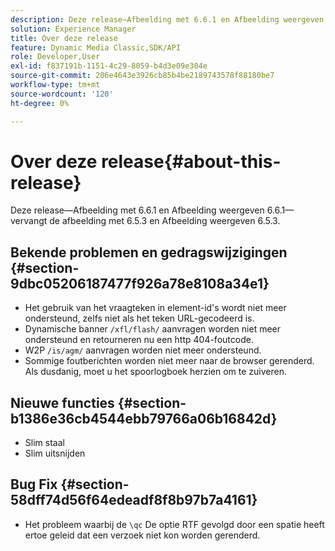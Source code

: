 ```yaml
---
description: Deze release—Afbeelding met 6.6.1 en Afbeelding weergeven 6.6.1—vervangt de afbeelding met 6.5.3 en Afbeelding weergeven 6.5.3.
solution: Experience Manager
title: Over deze release
feature: Dynamic Media Classic,SDK/API
role: Developer,User
exl-id: f837191b-1151-4c29-8059-b4d3e09e304e
source-git-commit: 206e4643e3926cb85b4be2189743578f88180be7
workflow-type: tm+mt
source-wordcount: '120'
ht-degree: 0%

---
```


# Over deze release{#about-this-release}

Deze release—Afbeelding met 6.6.1 en Afbeelding weergeven 6.6.1—vervangt de afbeelding met 6.5.3 en Afbeelding weergeven 6.5.3.

## Bekende problemen en gedragswijzigingen {#section-9dbc05206187477f926a78e8108a34e1}

* Het gebruik van het vraagteken in element-id&#39;s wordt niet meer ondersteund, zelfs niet als het teken URL-gecodeerd is.
* Dynamische banner `/xfl/flash/` aanvragen worden niet meer ondersteund en retourneren nu een http 404-foutcode.
* W2P `/is/agm/` aanvragen worden niet meer ondersteund.
* Sommige foutberichten worden niet meer naar de browser gerenderd. Als dusdanig, moet u het spoorlogboek herzien om te zuiveren.

## Nieuwe functies {#section-b1386e36cb4544ebb79766a06b16842d}

* Slim staal
* Slim uitsnijden

## Bug Fix {#section-58dff74d56f64edeadf8f8b97b7a4161}

* Het probleem waarbij de `\qc` De optie RTF gevolgd door een spatie heeft ertoe geleid dat een verzoek niet kon worden gerenderd.
